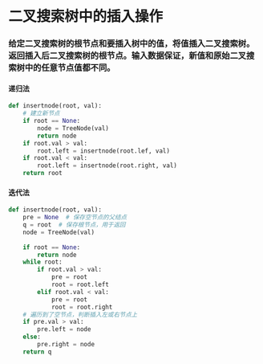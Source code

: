 
# 二叉搜索树中的插入操作

### 给定二叉搜索树的根节点和要插入树中的值，将值插入二叉搜索树。返回插入后二叉搜索树的根节点。输入数据保证，新值和原始二叉搜索树中的任意节点值都不同。

#### 递归法


```python
def insertnode(root, val):
    # 建立新节点
    if root == None:
        node = TreeNode(val)
        return node
    if root.val > val:
        root.left = insertnode(root.lef, val)
    if root.val < val:
        root.left = insertnode(root.right, val)
    return root
```

#### 迭代法


```python
def insertnode(root, val):
    pre = None  # 保存空节点的父结点
    q = root  # 保存根节点，用于返回
    node = TreeNode(val)
    
    if root == None:
        return node
    while root:
        if root.val > val:
            pre = root
            root = root.left
        elif root.val < val:
            pre = root
            root = root.right
    # 遍历到了空节点，判断插入左或右节点上
    if pre.val > val:
        pre.left = node
    else:
        pre.right = node
    return q
```

